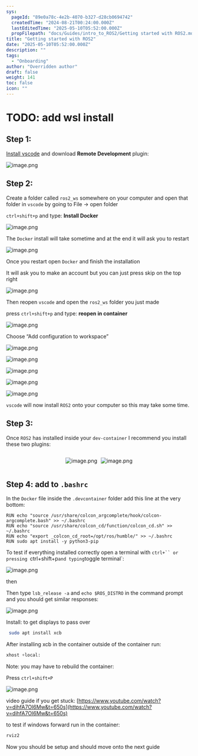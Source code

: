 ```yaml
---
sys:
  pageId: "89e0a78c-4e2b-4070-b327-d28cb0694742"
  createdTime: "2024-08-21T00:24:00.000Z"
  lastEditedTime: "2025-05-10T05:52:00.000Z"
  propFilepath: "docs/Guides/intro_to_ROS2/Getting started with ROS2.md"
title: "Getting started with ROS2"
date: "2025-05-10T05:52:00.000Z"
description: ""
tags:
  - "Onboarding"
author: "Overridden author"
draft: false
weight: 141
toc: false
icon: ""
---
```


# TODO: add wsl install

## Step 1:

[Install vscode](https://code.visualstudio.com/download) and download **Remote Development** plugin:

![image.png](https://prod-files-secure.s3.us-west-2.amazonaws.com/d518164a-d88e-44d1-a4ee-3adb3bd8bce0/efb52993-1881-4a40-b95e-6f020334f022/image.png?X-Amz-Algorithm=AWS4-HMAC-SHA256&X-Amz-Content-Sha256=UNSIGNED-PAYLOAD&X-Amz-Credential=ASIAZI2LB4666XNQLTSC%2F20250623%2Fus-west-2%2Fs3%2Faws4_request&X-Amz-Date=20250623T140947Z&X-Amz-Expires=3600&X-Amz-Security-Token=IQoJb3JpZ2luX2VjEBwaCXVzLXdlc3QtMiJIMEYCIQDGn7L75RVz6Z9PabUK%2FrlB4APQFYfM9Q0tT8r711CPqgIhALc9IdWXRPbp5in7lrMZuX0jGvK5PFpSNvo9w91%2BpFl8Kv8DCBQQABoMNjM3NDIzMTgzODA1Igygq%2BfqipA6BNRhtLUq3AO0EwuL3nRgnk69qvHwGtPjZarseU5Xpe5zm6AC4wPgzrIG8qrArn%2B7OEoOlOBqhMdg%2BUU5ragpgNU83Icai5o5HZxJSXSdTH8%2BugZ0iAa2C7getwcrovjdXYRI%2F0b1ob7PebrUf4e2X6%2FJagkLLEfOrTa9YwrM3YqKP3nMkqgpE5FhdBNa6BQvUm2UBlow9r4RcMOHIuhQ8mMTuc6vcmI0m%2BWtEN0eUALHrdolvahS2XdsLrFUTsLg5hfppfCxfw2Xtrv1PmZgBEskLzh8qVN%2BU6oYP0bWoJqIcYZECv7rCvN1j%2BTlqAkfyLd7WP45p%2FIOxtucAbYzGadWbjz2pBHv1mcm6F149qglu0itq4Px98cxdodhRfzKqsttkzIEiQm3J%2BxsDgU%2Fa6gPsYU6NtdFtOcn6OT%2FIusMbbpxHHbsd2qfnUGEx3XDQzD0ca1AfasuKi%2FPYTsYEXyULYjZUkFeEbT0V7PHV1eOgLmt3l4YHFQaFJh8c%2BdduGUzkM7c04bLNHthwXM2wHyUPEQ0Q%2BWLR%2BSNsvE5RXTa3shjtEgQ2Ka4uOTWnK0q%2FOGYomIjXwbqL6n8hy2N0mf4RG9d%2FEpShBffv66xSir13h2pbOO2muC5N4m8jYS%2F7A9MMTCf8%2BTCBjqkATcK4T07%2FwgXeJCZUfJRbtry9U61gyLGGn%2FflCU8i%2BrZyrEGpgsw05jPySmU74dUGQkJN9CH2NCaMCL%2BvSGU%2BM0nhRuc3g69tFnh072%2BJKnagsy8xFRNvntlM7OKFx87ssISsacpgVw4hRvYfaSBZCYMZyJQd4Z3goxfcSF9WcvCk1lP%2B1RhNpimEHm6kj%2BnRiJ3fpZakFOJui3ys4CtgZNeKK05&X-Amz-Signature=841d44dfd64528804d3fbefdda0364617e7d5dd6dda666d2b03b3a45e7c730d0&X-Amz-SignedHeaders=host&x-amz-checksum-mode=ENABLED&x-id=GetObject)

## Step 2:

Create a folder called `ros2_ws` somewhere on your computer and open that folder in `vscode` by going to File → open folder 

`ctrl+shift+p` and type: **Install Docker**

![image.png](https://prod-files-secure.s3.us-west-2.amazonaws.com/d518164a-d88e-44d1-a4ee-3adb3bd8bce0/2269dc0e-1cd5-47ff-bceb-c04ad9b2eab0/image.png?X-Amz-Algorithm=AWS4-HMAC-SHA256&X-Amz-Content-Sha256=UNSIGNED-PAYLOAD&X-Amz-Credential=ASIAZI2LB4666XNQLTSC%2F20250623%2Fus-west-2%2Fs3%2Faws4_request&X-Amz-Date=20250623T140947Z&X-Amz-Expires=3600&X-Amz-Security-Token=IQoJb3JpZ2luX2VjEBwaCXVzLXdlc3QtMiJIMEYCIQDGn7L75RVz6Z9PabUK%2FrlB4APQFYfM9Q0tT8r711CPqgIhALc9IdWXRPbp5in7lrMZuX0jGvK5PFpSNvo9w91%2BpFl8Kv8DCBQQABoMNjM3NDIzMTgzODA1Igygq%2BfqipA6BNRhtLUq3AO0EwuL3nRgnk69qvHwGtPjZarseU5Xpe5zm6AC4wPgzrIG8qrArn%2B7OEoOlOBqhMdg%2BUU5ragpgNU83Icai5o5HZxJSXSdTH8%2BugZ0iAa2C7getwcrovjdXYRI%2F0b1ob7PebrUf4e2X6%2FJagkLLEfOrTa9YwrM3YqKP3nMkqgpE5FhdBNa6BQvUm2UBlow9r4RcMOHIuhQ8mMTuc6vcmI0m%2BWtEN0eUALHrdolvahS2XdsLrFUTsLg5hfppfCxfw2Xtrv1PmZgBEskLzh8qVN%2BU6oYP0bWoJqIcYZECv7rCvN1j%2BTlqAkfyLd7WP45p%2FIOxtucAbYzGadWbjz2pBHv1mcm6F149qglu0itq4Px98cxdodhRfzKqsttkzIEiQm3J%2BxsDgU%2Fa6gPsYU6NtdFtOcn6OT%2FIusMbbpxHHbsd2qfnUGEx3XDQzD0ca1AfasuKi%2FPYTsYEXyULYjZUkFeEbT0V7PHV1eOgLmt3l4YHFQaFJh8c%2BdduGUzkM7c04bLNHthwXM2wHyUPEQ0Q%2BWLR%2BSNsvE5RXTa3shjtEgQ2Ka4uOTWnK0q%2FOGYomIjXwbqL6n8hy2N0mf4RG9d%2FEpShBffv66xSir13h2pbOO2muC5N4m8jYS%2F7A9MMTCf8%2BTCBjqkATcK4T07%2FwgXeJCZUfJRbtry9U61gyLGGn%2FflCU8i%2BrZyrEGpgsw05jPySmU74dUGQkJN9CH2NCaMCL%2BvSGU%2BM0nhRuc3g69tFnh072%2BJKnagsy8xFRNvntlM7OKFx87ssISsacpgVw4hRvYfaSBZCYMZyJQd4Z3goxfcSF9WcvCk1lP%2B1RhNpimEHm6kj%2BnRiJ3fpZakFOJui3ys4CtgZNeKK05&X-Amz-Signature=a79e9eccfeda45cc6ac982736d40f6eca69c2b75fb549f3d78476a8b082dd7a1&X-Amz-SignedHeaders=host&x-amz-checksum-mode=ENABLED&x-id=GetObject)

The `Docker` install will take sometime and at the end it will ask you to restart

![image.png](https://prod-files-secure.s3.us-west-2.amazonaws.com/d518164a-d88e-44d1-a4ee-3adb3bd8bce0/ed233f78-be33-4b1f-b89c-9c346c0e961e/image.png?X-Amz-Algorithm=AWS4-HMAC-SHA256&X-Amz-Content-Sha256=UNSIGNED-PAYLOAD&X-Amz-Credential=ASIAZI2LB4666XNQLTSC%2F20250623%2Fus-west-2%2Fs3%2Faws4_request&X-Amz-Date=20250623T140947Z&X-Amz-Expires=3600&X-Amz-Security-Token=IQoJb3JpZ2luX2VjEBwaCXVzLXdlc3QtMiJIMEYCIQDGn7L75RVz6Z9PabUK%2FrlB4APQFYfM9Q0tT8r711CPqgIhALc9IdWXRPbp5in7lrMZuX0jGvK5PFpSNvo9w91%2BpFl8Kv8DCBQQABoMNjM3NDIzMTgzODA1Igygq%2BfqipA6BNRhtLUq3AO0EwuL3nRgnk69qvHwGtPjZarseU5Xpe5zm6AC4wPgzrIG8qrArn%2B7OEoOlOBqhMdg%2BUU5ragpgNU83Icai5o5HZxJSXSdTH8%2BugZ0iAa2C7getwcrovjdXYRI%2F0b1ob7PebrUf4e2X6%2FJagkLLEfOrTa9YwrM3YqKP3nMkqgpE5FhdBNa6BQvUm2UBlow9r4RcMOHIuhQ8mMTuc6vcmI0m%2BWtEN0eUALHrdolvahS2XdsLrFUTsLg5hfppfCxfw2Xtrv1PmZgBEskLzh8qVN%2BU6oYP0bWoJqIcYZECv7rCvN1j%2BTlqAkfyLd7WP45p%2FIOxtucAbYzGadWbjz2pBHv1mcm6F149qglu0itq4Px98cxdodhRfzKqsttkzIEiQm3J%2BxsDgU%2Fa6gPsYU6NtdFtOcn6OT%2FIusMbbpxHHbsd2qfnUGEx3XDQzD0ca1AfasuKi%2FPYTsYEXyULYjZUkFeEbT0V7PHV1eOgLmt3l4YHFQaFJh8c%2BdduGUzkM7c04bLNHthwXM2wHyUPEQ0Q%2BWLR%2BSNsvE5RXTa3shjtEgQ2Ka4uOTWnK0q%2FOGYomIjXwbqL6n8hy2N0mf4RG9d%2FEpShBffv66xSir13h2pbOO2muC5N4m8jYS%2F7A9MMTCf8%2BTCBjqkATcK4T07%2FwgXeJCZUfJRbtry9U61gyLGGn%2FflCU8i%2BrZyrEGpgsw05jPySmU74dUGQkJN9CH2NCaMCL%2BvSGU%2BM0nhRuc3g69tFnh072%2BJKnagsy8xFRNvntlM7OKFx87ssISsacpgVw4hRvYfaSBZCYMZyJQd4Z3goxfcSF9WcvCk1lP%2B1RhNpimEHm6kj%2BnRiJ3fpZakFOJui3ys4CtgZNeKK05&X-Amz-Signature=ae71e38278758f8a63fe84d2f185256e0ab07b70f44466b12a4c7aba11f2fbc5&X-Amz-SignedHeaders=host&x-amz-checksum-mode=ENABLED&x-id=GetObject)

Once you restart open `Docker` and finish the installation

It will ask you to make an account but you can just press skip on the top right

![image.png](https://prod-files-secure.s3.us-west-2.amazonaws.com/d518164a-d88e-44d1-a4ee-3adb3bd8bce0/21010ad9-1659-4fd9-9f59-9932a09b2a3d/image.png?X-Amz-Algorithm=AWS4-HMAC-SHA256&X-Amz-Content-Sha256=UNSIGNED-PAYLOAD&X-Amz-Credential=ASIAZI2LB4666XNQLTSC%2F20250623%2Fus-west-2%2Fs3%2Faws4_request&X-Amz-Date=20250623T140947Z&X-Amz-Expires=3600&X-Amz-Security-Token=IQoJb3JpZ2luX2VjEBwaCXVzLXdlc3QtMiJIMEYCIQDGn7L75RVz6Z9PabUK%2FrlB4APQFYfM9Q0tT8r711CPqgIhALc9IdWXRPbp5in7lrMZuX0jGvK5PFpSNvo9w91%2BpFl8Kv8DCBQQABoMNjM3NDIzMTgzODA1Igygq%2BfqipA6BNRhtLUq3AO0EwuL3nRgnk69qvHwGtPjZarseU5Xpe5zm6AC4wPgzrIG8qrArn%2B7OEoOlOBqhMdg%2BUU5ragpgNU83Icai5o5HZxJSXSdTH8%2BugZ0iAa2C7getwcrovjdXYRI%2F0b1ob7PebrUf4e2X6%2FJagkLLEfOrTa9YwrM3YqKP3nMkqgpE5FhdBNa6BQvUm2UBlow9r4RcMOHIuhQ8mMTuc6vcmI0m%2BWtEN0eUALHrdolvahS2XdsLrFUTsLg5hfppfCxfw2Xtrv1PmZgBEskLzh8qVN%2BU6oYP0bWoJqIcYZECv7rCvN1j%2BTlqAkfyLd7WP45p%2FIOxtucAbYzGadWbjz2pBHv1mcm6F149qglu0itq4Px98cxdodhRfzKqsttkzIEiQm3J%2BxsDgU%2Fa6gPsYU6NtdFtOcn6OT%2FIusMbbpxHHbsd2qfnUGEx3XDQzD0ca1AfasuKi%2FPYTsYEXyULYjZUkFeEbT0V7PHV1eOgLmt3l4YHFQaFJh8c%2BdduGUzkM7c04bLNHthwXM2wHyUPEQ0Q%2BWLR%2BSNsvE5RXTa3shjtEgQ2Ka4uOTWnK0q%2FOGYomIjXwbqL6n8hy2N0mf4RG9d%2FEpShBffv66xSir13h2pbOO2muC5N4m8jYS%2F7A9MMTCf8%2BTCBjqkATcK4T07%2FwgXeJCZUfJRbtry9U61gyLGGn%2FflCU8i%2BrZyrEGpgsw05jPySmU74dUGQkJN9CH2NCaMCL%2BvSGU%2BM0nhRuc3g69tFnh072%2BJKnagsy8xFRNvntlM7OKFx87ssISsacpgVw4hRvYfaSBZCYMZyJQd4Z3goxfcSF9WcvCk1lP%2B1RhNpimEHm6kj%2BnRiJ3fpZakFOJui3ys4CtgZNeKK05&X-Amz-Signature=717142a7586b544258b9b9a01c6b39e16760a82a2a2d32bb546716cd5c85fbcb&X-Amz-SignedHeaders=host&x-amz-checksum-mode=ENABLED&x-id=GetObject)

Then reopen `vscode` and open the `ros2_ws` folder you just made

press `ctrl+shift+p` and type: **reopen in container**

![image.png](https://prod-files-secure.s3.us-west-2.amazonaws.com/d518164a-d88e-44d1-a4ee-3adb3bd8bce0/4e93b8c2-41ad-488c-8095-c74205196118/image.png?X-Amz-Algorithm=AWS4-HMAC-SHA256&X-Amz-Content-Sha256=UNSIGNED-PAYLOAD&X-Amz-Credential=ASIAZI2LB4666XNQLTSC%2F20250623%2Fus-west-2%2Fs3%2Faws4_request&X-Amz-Date=20250623T140947Z&X-Amz-Expires=3600&X-Amz-Security-Token=IQoJb3JpZ2luX2VjEBwaCXVzLXdlc3QtMiJIMEYCIQDGn7L75RVz6Z9PabUK%2FrlB4APQFYfM9Q0tT8r711CPqgIhALc9IdWXRPbp5in7lrMZuX0jGvK5PFpSNvo9w91%2BpFl8Kv8DCBQQABoMNjM3NDIzMTgzODA1Igygq%2BfqipA6BNRhtLUq3AO0EwuL3nRgnk69qvHwGtPjZarseU5Xpe5zm6AC4wPgzrIG8qrArn%2B7OEoOlOBqhMdg%2BUU5ragpgNU83Icai5o5HZxJSXSdTH8%2BugZ0iAa2C7getwcrovjdXYRI%2F0b1ob7PebrUf4e2X6%2FJagkLLEfOrTa9YwrM3YqKP3nMkqgpE5FhdBNa6BQvUm2UBlow9r4RcMOHIuhQ8mMTuc6vcmI0m%2BWtEN0eUALHrdolvahS2XdsLrFUTsLg5hfppfCxfw2Xtrv1PmZgBEskLzh8qVN%2BU6oYP0bWoJqIcYZECv7rCvN1j%2BTlqAkfyLd7WP45p%2FIOxtucAbYzGadWbjz2pBHv1mcm6F149qglu0itq4Px98cxdodhRfzKqsttkzIEiQm3J%2BxsDgU%2Fa6gPsYU6NtdFtOcn6OT%2FIusMbbpxHHbsd2qfnUGEx3XDQzD0ca1AfasuKi%2FPYTsYEXyULYjZUkFeEbT0V7PHV1eOgLmt3l4YHFQaFJh8c%2BdduGUzkM7c04bLNHthwXM2wHyUPEQ0Q%2BWLR%2BSNsvE5RXTa3shjtEgQ2Ka4uOTWnK0q%2FOGYomIjXwbqL6n8hy2N0mf4RG9d%2FEpShBffv66xSir13h2pbOO2muC5N4m8jYS%2F7A9MMTCf8%2BTCBjqkATcK4T07%2FwgXeJCZUfJRbtry9U61gyLGGn%2FflCU8i%2BrZyrEGpgsw05jPySmU74dUGQkJN9CH2NCaMCL%2BvSGU%2BM0nhRuc3g69tFnh072%2BJKnagsy8xFRNvntlM7OKFx87ssISsacpgVw4hRvYfaSBZCYMZyJQd4Z3goxfcSF9WcvCk1lP%2B1RhNpimEHm6kj%2BnRiJ3fpZakFOJui3ys4CtgZNeKK05&X-Amz-Signature=3d9fefd56939fc8726bb47956d3e87a5823a59f06e62d1cb9445fc2f6f6a3a04&X-Amz-SignedHeaders=host&x-amz-checksum-mode=ENABLED&x-id=GetObject)

Choose “Add configuration to workspace”

![image.png](https://prod-files-secure.s3.us-west-2.amazonaws.com/d518164a-d88e-44d1-a4ee-3adb3bd8bce0/9560b282-5060-4989-ba37-97e7b2c22476/image.png?X-Amz-Algorithm=AWS4-HMAC-SHA256&X-Amz-Content-Sha256=UNSIGNED-PAYLOAD&X-Amz-Credential=ASIAZI2LB4666XNQLTSC%2F20250623%2Fus-west-2%2Fs3%2Faws4_request&X-Amz-Date=20250623T140947Z&X-Amz-Expires=3600&X-Amz-Security-Token=IQoJb3JpZ2luX2VjEBwaCXVzLXdlc3QtMiJIMEYCIQDGn7L75RVz6Z9PabUK%2FrlB4APQFYfM9Q0tT8r711CPqgIhALc9IdWXRPbp5in7lrMZuX0jGvK5PFpSNvo9w91%2BpFl8Kv8DCBQQABoMNjM3NDIzMTgzODA1Igygq%2BfqipA6BNRhtLUq3AO0EwuL3nRgnk69qvHwGtPjZarseU5Xpe5zm6AC4wPgzrIG8qrArn%2B7OEoOlOBqhMdg%2BUU5ragpgNU83Icai5o5HZxJSXSdTH8%2BugZ0iAa2C7getwcrovjdXYRI%2F0b1ob7PebrUf4e2X6%2FJagkLLEfOrTa9YwrM3YqKP3nMkqgpE5FhdBNa6BQvUm2UBlow9r4RcMOHIuhQ8mMTuc6vcmI0m%2BWtEN0eUALHrdolvahS2XdsLrFUTsLg5hfppfCxfw2Xtrv1PmZgBEskLzh8qVN%2BU6oYP0bWoJqIcYZECv7rCvN1j%2BTlqAkfyLd7WP45p%2FIOxtucAbYzGadWbjz2pBHv1mcm6F149qglu0itq4Px98cxdodhRfzKqsttkzIEiQm3J%2BxsDgU%2Fa6gPsYU6NtdFtOcn6OT%2FIusMbbpxHHbsd2qfnUGEx3XDQzD0ca1AfasuKi%2FPYTsYEXyULYjZUkFeEbT0V7PHV1eOgLmt3l4YHFQaFJh8c%2BdduGUzkM7c04bLNHthwXM2wHyUPEQ0Q%2BWLR%2BSNsvE5RXTa3shjtEgQ2Ka4uOTWnK0q%2FOGYomIjXwbqL6n8hy2N0mf4RG9d%2FEpShBffv66xSir13h2pbOO2muC5N4m8jYS%2F7A9MMTCf8%2BTCBjqkATcK4T07%2FwgXeJCZUfJRbtry9U61gyLGGn%2FflCU8i%2BrZyrEGpgsw05jPySmU74dUGQkJN9CH2NCaMCL%2BvSGU%2BM0nhRuc3g69tFnh072%2BJKnagsy8xFRNvntlM7OKFx87ssISsacpgVw4hRvYfaSBZCYMZyJQd4Z3goxfcSF9WcvCk1lP%2B1RhNpimEHm6kj%2BnRiJ3fpZakFOJui3ys4CtgZNeKK05&X-Amz-Signature=752bf4873c7fb588c304718698b3678f1ac32e12d3fcd7d69f556ce273263cd1&X-Amz-SignedHeaders=host&x-amz-checksum-mode=ENABLED&x-id=GetObject)

![image.png](https://prod-files-secure.s3.us-west-2.amazonaws.com/d518164a-d88e-44d1-a4ee-3adb3bd8bce0/2ee63f81-886b-48e8-a553-dc6e5eac99e4/image.png?X-Amz-Algorithm=AWS4-HMAC-SHA256&X-Amz-Content-Sha256=UNSIGNED-PAYLOAD&X-Amz-Credential=ASIAZI2LB4666XNQLTSC%2F20250623%2Fus-west-2%2Fs3%2Faws4_request&X-Amz-Date=20250623T140947Z&X-Amz-Expires=3600&X-Amz-Security-Token=IQoJb3JpZ2luX2VjEBwaCXVzLXdlc3QtMiJIMEYCIQDGn7L75RVz6Z9PabUK%2FrlB4APQFYfM9Q0tT8r711CPqgIhALc9IdWXRPbp5in7lrMZuX0jGvK5PFpSNvo9w91%2BpFl8Kv8DCBQQABoMNjM3NDIzMTgzODA1Igygq%2BfqipA6BNRhtLUq3AO0EwuL3nRgnk69qvHwGtPjZarseU5Xpe5zm6AC4wPgzrIG8qrArn%2B7OEoOlOBqhMdg%2BUU5ragpgNU83Icai5o5HZxJSXSdTH8%2BugZ0iAa2C7getwcrovjdXYRI%2F0b1ob7PebrUf4e2X6%2FJagkLLEfOrTa9YwrM3YqKP3nMkqgpE5FhdBNa6BQvUm2UBlow9r4RcMOHIuhQ8mMTuc6vcmI0m%2BWtEN0eUALHrdolvahS2XdsLrFUTsLg5hfppfCxfw2Xtrv1PmZgBEskLzh8qVN%2BU6oYP0bWoJqIcYZECv7rCvN1j%2BTlqAkfyLd7WP45p%2FIOxtucAbYzGadWbjz2pBHv1mcm6F149qglu0itq4Px98cxdodhRfzKqsttkzIEiQm3J%2BxsDgU%2Fa6gPsYU6NtdFtOcn6OT%2FIusMbbpxHHbsd2qfnUGEx3XDQzD0ca1AfasuKi%2FPYTsYEXyULYjZUkFeEbT0V7PHV1eOgLmt3l4YHFQaFJh8c%2BdduGUzkM7c04bLNHthwXM2wHyUPEQ0Q%2BWLR%2BSNsvE5RXTa3shjtEgQ2Ka4uOTWnK0q%2FOGYomIjXwbqL6n8hy2N0mf4RG9d%2FEpShBffv66xSir13h2pbOO2muC5N4m8jYS%2F7A9MMTCf8%2BTCBjqkATcK4T07%2FwgXeJCZUfJRbtry9U61gyLGGn%2FflCU8i%2BrZyrEGpgsw05jPySmU74dUGQkJN9CH2NCaMCL%2BvSGU%2BM0nhRuc3g69tFnh072%2BJKnagsy8xFRNvntlM7OKFx87ssISsacpgVw4hRvYfaSBZCYMZyJQd4Z3goxfcSF9WcvCk1lP%2B1RhNpimEHm6kj%2BnRiJ3fpZakFOJui3ys4CtgZNeKK05&X-Amz-Signature=ea49bddb9f50a611d98c1ea26565d51b6a6b957e39ac1c298396a59b5a3dc969&X-Amz-SignedHeaders=host&x-amz-checksum-mode=ENABLED&x-id=GetObject)

![image.png](https://prod-files-secure.s3.us-west-2.amazonaws.com/d518164a-d88e-44d1-a4ee-3adb3bd8bce0/ae1580b2-b048-407e-aed9-b584224a7a04/image.png?X-Amz-Algorithm=AWS4-HMAC-SHA256&X-Amz-Content-Sha256=UNSIGNED-PAYLOAD&X-Amz-Credential=ASIAZI2LB4666XNQLTSC%2F20250623%2Fus-west-2%2Fs3%2Faws4_request&X-Amz-Date=20250623T140947Z&X-Amz-Expires=3600&X-Amz-Security-Token=IQoJb3JpZ2luX2VjEBwaCXVzLXdlc3QtMiJIMEYCIQDGn7L75RVz6Z9PabUK%2FrlB4APQFYfM9Q0tT8r711CPqgIhALc9IdWXRPbp5in7lrMZuX0jGvK5PFpSNvo9w91%2BpFl8Kv8DCBQQABoMNjM3NDIzMTgzODA1Igygq%2BfqipA6BNRhtLUq3AO0EwuL3nRgnk69qvHwGtPjZarseU5Xpe5zm6AC4wPgzrIG8qrArn%2B7OEoOlOBqhMdg%2BUU5ragpgNU83Icai5o5HZxJSXSdTH8%2BugZ0iAa2C7getwcrovjdXYRI%2F0b1ob7PebrUf4e2X6%2FJagkLLEfOrTa9YwrM3YqKP3nMkqgpE5FhdBNa6BQvUm2UBlow9r4RcMOHIuhQ8mMTuc6vcmI0m%2BWtEN0eUALHrdolvahS2XdsLrFUTsLg5hfppfCxfw2Xtrv1PmZgBEskLzh8qVN%2BU6oYP0bWoJqIcYZECv7rCvN1j%2BTlqAkfyLd7WP45p%2FIOxtucAbYzGadWbjz2pBHv1mcm6F149qglu0itq4Px98cxdodhRfzKqsttkzIEiQm3J%2BxsDgU%2Fa6gPsYU6NtdFtOcn6OT%2FIusMbbpxHHbsd2qfnUGEx3XDQzD0ca1AfasuKi%2FPYTsYEXyULYjZUkFeEbT0V7PHV1eOgLmt3l4YHFQaFJh8c%2BdduGUzkM7c04bLNHthwXM2wHyUPEQ0Q%2BWLR%2BSNsvE5RXTa3shjtEgQ2Ka4uOTWnK0q%2FOGYomIjXwbqL6n8hy2N0mf4RG9d%2FEpShBffv66xSir13h2pbOO2muC5N4m8jYS%2F7A9MMTCf8%2BTCBjqkATcK4T07%2FwgXeJCZUfJRbtry9U61gyLGGn%2FflCU8i%2BrZyrEGpgsw05jPySmU74dUGQkJN9CH2NCaMCL%2BvSGU%2BM0nhRuc3g69tFnh072%2BJKnagsy8xFRNvntlM7OKFx87ssISsacpgVw4hRvYfaSBZCYMZyJQd4Z3goxfcSF9WcvCk1lP%2B1RhNpimEHm6kj%2BnRiJ3fpZakFOJui3ys4CtgZNeKK05&X-Amz-Signature=242542c59f6eb45258533a279b2a760afe9421d46a34a7ab264ba0c5bafb8aca&X-Amz-SignedHeaders=host&x-amz-checksum-mode=ENABLED&x-id=GetObject)

![image.png](https://prod-files-secure.s3.us-west-2.amazonaws.com/d518164a-d88e-44d1-a4ee-3adb3bd8bce0/53255b28-f75e-430f-b9e3-c0ac8577e42b/image.png?X-Amz-Algorithm=AWS4-HMAC-SHA256&X-Amz-Content-Sha256=UNSIGNED-PAYLOAD&X-Amz-Credential=ASIAZI2LB4666XNQLTSC%2F20250623%2Fus-west-2%2Fs3%2Faws4_request&X-Amz-Date=20250623T140947Z&X-Amz-Expires=3600&X-Amz-Security-Token=IQoJb3JpZ2luX2VjEBwaCXVzLXdlc3QtMiJIMEYCIQDGn7L75RVz6Z9PabUK%2FrlB4APQFYfM9Q0tT8r711CPqgIhALc9IdWXRPbp5in7lrMZuX0jGvK5PFpSNvo9w91%2BpFl8Kv8DCBQQABoMNjM3NDIzMTgzODA1Igygq%2BfqipA6BNRhtLUq3AO0EwuL3nRgnk69qvHwGtPjZarseU5Xpe5zm6AC4wPgzrIG8qrArn%2B7OEoOlOBqhMdg%2BUU5ragpgNU83Icai5o5HZxJSXSdTH8%2BugZ0iAa2C7getwcrovjdXYRI%2F0b1ob7PebrUf4e2X6%2FJagkLLEfOrTa9YwrM3YqKP3nMkqgpE5FhdBNa6BQvUm2UBlow9r4RcMOHIuhQ8mMTuc6vcmI0m%2BWtEN0eUALHrdolvahS2XdsLrFUTsLg5hfppfCxfw2Xtrv1PmZgBEskLzh8qVN%2BU6oYP0bWoJqIcYZECv7rCvN1j%2BTlqAkfyLd7WP45p%2FIOxtucAbYzGadWbjz2pBHv1mcm6F149qglu0itq4Px98cxdodhRfzKqsttkzIEiQm3J%2BxsDgU%2Fa6gPsYU6NtdFtOcn6OT%2FIusMbbpxHHbsd2qfnUGEx3XDQzD0ca1AfasuKi%2FPYTsYEXyULYjZUkFeEbT0V7PHV1eOgLmt3l4YHFQaFJh8c%2BdduGUzkM7c04bLNHthwXM2wHyUPEQ0Q%2BWLR%2BSNsvE5RXTa3shjtEgQ2Ka4uOTWnK0q%2FOGYomIjXwbqL6n8hy2N0mf4RG9d%2FEpShBffv66xSir13h2pbOO2muC5N4m8jYS%2F7A9MMTCf8%2BTCBjqkATcK4T07%2FwgXeJCZUfJRbtry9U61gyLGGn%2FflCU8i%2BrZyrEGpgsw05jPySmU74dUGQkJN9CH2NCaMCL%2BvSGU%2BM0nhRuc3g69tFnh072%2BJKnagsy8xFRNvntlM7OKFx87ssISsacpgVw4hRvYfaSBZCYMZyJQd4Z3goxfcSF9WcvCk1lP%2B1RhNpimEHm6kj%2BnRiJ3fpZakFOJui3ys4CtgZNeKK05&X-Amz-Signature=a609b5f8c1f8e1542dabbd04fc79f8673c1f69170c8069e7adcc3ecf101c6e68&X-Amz-SignedHeaders=host&x-amz-checksum-mode=ENABLED&x-id=GetObject)

![image.png](https://prod-files-secure.s3.us-west-2.amazonaws.com/d518164a-d88e-44d1-a4ee-3adb3bd8bce0/7c562767-5af9-4ffb-97d1-327bcdf4ee00/image.png?X-Amz-Algorithm=AWS4-HMAC-SHA256&X-Amz-Content-Sha256=UNSIGNED-PAYLOAD&X-Amz-Credential=ASIAZI2LB4666XNQLTSC%2F20250623%2Fus-west-2%2Fs3%2Faws4_request&X-Amz-Date=20250623T140947Z&X-Amz-Expires=3600&X-Amz-Security-Token=IQoJb3JpZ2luX2VjEBwaCXVzLXdlc3QtMiJIMEYCIQDGn7L75RVz6Z9PabUK%2FrlB4APQFYfM9Q0tT8r711CPqgIhALc9IdWXRPbp5in7lrMZuX0jGvK5PFpSNvo9w91%2BpFl8Kv8DCBQQABoMNjM3NDIzMTgzODA1Igygq%2BfqipA6BNRhtLUq3AO0EwuL3nRgnk69qvHwGtPjZarseU5Xpe5zm6AC4wPgzrIG8qrArn%2B7OEoOlOBqhMdg%2BUU5ragpgNU83Icai5o5HZxJSXSdTH8%2BugZ0iAa2C7getwcrovjdXYRI%2F0b1ob7PebrUf4e2X6%2FJagkLLEfOrTa9YwrM3YqKP3nMkqgpE5FhdBNa6BQvUm2UBlow9r4RcMOHIuhQ8mMTuc6vcmI0m%2BWtEN0eUALHrdolvahS2XdsLrFUTsLg5hfppfCxfw2Xtrv1PmZgBEskLzh8qVN%2BU6oYP0bWoJqIcYZECv7rCvN1j%2BTlqAkfyLd7WP45p%2FIOxtucAbYzGadWbjz2pBHv1mcm6F149qglu0itq4Px98cxdodhRfzKqsttkzIEiQm3J%2BxsDgU%2Fa6gPsYU6NtdFtOcn6OT%2FIusMbbpxHHbsd2qfnUGEx3XDQzD0ca1AfasuKi%2FPYTsYEXyULYjZUkFeEbT0V7PHV1eOgLmt3l4YHFQaFJh8c%2BdduGUzkM7c04bLNHthwXM2wHyUPEQ0Q%2BWLR%2BSNsvE5RXTa3shjtEgQ2Ka4uOTWnK0q%2FOGYomIjXwbqL6n8hy2N0mf4RG9d%2FEpShBffv66xSir13h2pbOO2muC5N4m8jYS%2F7A9MMTCf8%2BTCBjqkATcK4T07%2FwgXeJCZUfJRbtry9U61gyLGGn%2FflCU8i%2BrZyrEGpgsw05jPySmU74dUGQkJN9CH2NCaMCL%2BvSGU%2BM0nhRuc3g69tFnh072%2BJKnagsy8xFRNvntlM7OKFx87ssISsacpgVw4hRvYfaSBZCYMZyJQd4Z3goxfcSF9WcvCk1lP%2B1RhNpimEHm6kj%2BnRiJ3fpZakFOJui3ys4CtgZNeKK05&X-Amz-Signature=0987c86c3c57f6e80d19caca5eca206a9a8d4757fb9e8b45fb3ef4ee00585725&X-Amz-SignedHeaders=host&x-amz-checksum-mode=ENABLED&x-id=GetObject)

`vscode` will now install `ROS2` onto your computer so this may take some time.

## Step 3:

Once `ROS2` has installed inside your `dev-container` I recommend you install these two plugins:

<div style="display: flex;flex-direction: row; column-gap:10px; max-width: 630px;justify-content: center;">
<div>

![image.png](https://prod-files-secure.s3.us-west-2.amazonaws.com/d518164a-d88e-44d1-a4ee-3adb3bd8bce0/3fc3d550-5a54-4ba1-ba6b-faa01cdb7369/image.png?X-Amz-Algorithm=AWS4-HMAC-SHA256&X-Amz-Content-Sha256=UNSIGNED-PAYLOAD&X-Amz-Credential=ASIAZI2LB466R75G75VY%2F20250623%2Fus-west-2%2Fs3%2Faws4_request&X-Amz-Date=20250623T140949Z&X-Amz-Expires=3600&X-Amz-Security-Token=IQoJb3JpZ2luX2VjEBwaCXVzLXdlc3QtMiJGMEQCIGyLvEeQImmjVsPn3aopLSj27G0RM0wyTFfxX5cpGQgBAiBxsrQ72EUbrqsk7%2Bg%2BhP9kWjaqGwwMMmkXf%2BeB9PLV3yr%2FAwgVEAAaDDYzNzQyMzE4MzgwNSIM17Ssm0zempLuvvKNKtwDUeY5Dk9kmSjTdQroz4rkZ%2Fa%2BMhabW86vZ1qXHWHwyf5dIdD17p9hxNMNKGqkZ2AOx5CtxrDP17LWk8KBn4TakrtJI1%2FUqDijvx2YP6qM15sfDtOR7e%2Fg%2FVvvxBx%2FUJQvtwFo%2FRBFpbWODsUP9E0klp5XwLeFSD8EAhQPOoNpK8fArwTi9HqAqiTOIEtzRfYy%2BJyx%2FU6GUAoc%2BiWkKLa47jKvIGmy3lTLdWNBOu%2BoS8pUqnSfERVr6PPvIZoyvOCphEvSs8bTaFPT4jmOdLQv6UxhyRPU0A49cYQJ4zgmBlGxolZsqnRHSVAmtfot5T2D4UFPaE9%2Fa4SzoB3JLP151bhSjQygV8KkYogpzcsSiqvqr2hY3uc0szxi0nnBuFnLSNXBdVchjhEkKA3PqGnOnByzeR%2FviTro7uVJwV3i%2FbnzVgzDnYi2Aa1Wxv9LjeJZJ6T9YdbNgv6Svv%2FdHupHgDe0VOWdn4vAj1tq9ra42TvL5ZsiLy7Dbsm9hU2a%2F51pmf7R2ubrxBgQftvJXzRNuE3%2FTXOtUCwiLQ8AU%2BN%2F79ll%2BuG5ivZnMSDxcWYooAc%2F%2BP95QcPFJeQwmJMK92K04okh%2B3VfOzAP363SoaWD%2BLzmyhIMIEpol%2BZWFbMw0fTkwgY6pgFgSy7ZIAjOcRdMI23YU8lvCJI7dBYVr84TYM2CWEZ017D6wFc7s28MFDwt%2B9aJTMbWFghFiCHhHG6GCYf8Y7bmwZeBmP%2BOZxoPYbO01AEQu44mZyqJc9FtTcjmImJvqV4EIs5yT5Fga%2FEiAxnZb012kkzlvfTyyJzx0R8KsOr%2B3%2BKbder%2FY%2FmxieFmXL26j5Q8IMBAuy6D1tj53g4V7yKWM933bVUk&X-Amz-Signature=32f1d9b91375483851c3857f3a8731dedbe3ce7d1880bc471e02a4644e650f02&X-Amz-SignedHeaders=host&x-amz-checksum-mode=ENABLED&x-id=GetObject)

</div>
<div>

![image.png](https://prod-files-secure.s3.us-west-2.amazonaws.com/d518164a-d88e-44d1-a4ee-3adb3bd8bce0/d994cc66-13c2-4093-a5a3-f84cf4601a82/image.png?X-Amz-Algorithm=AWS4-HMAC-SHA256&X-Amz-Content-Sha256=UNSIGNED-PAYLOAD&X-Amz-Credential=ASIAZI2LB4664VHOLQ3K%2F20250623%2Fus-west-2%2Fs3%2Faws4_request&X-Amz-Date=20250623T140949Z&X-Amz-Expires=3600&X-Amz-Security-Token=IQoJb3JpZ2luX2VjEBwaCXVzLXdlc3QtMiJIMEYCIQC7ZO0PuR3Ogh8HgDevVN%2FSeQm%2FlUCSc%2FdbZjmE95F0XQIhAOnyxKU7bp9ZCT%2FitoNIPapBCBEAQi14DMCyJnYVA6QYKv8DCBUQABoMNjM3NDIzMTgzODA1IgwwUwXNpzQvPVM%2ByP8q3AN%2BMKIOuJ4bHHvH5ijMInhY%2BKJbiPosRC%2FFTyCnArQqZTsnqpeBKJkw%2BQ2ubWJ%2FTTW%2B%2Fo2vuPRNhOK1IVsqVZF%2Fy9KE%2B0WxMpUFQRvBpXvsFzm2hxw0XONMkVd2LW%2BMlLkxbIbBE2eaOe7dgK1d2y8yITeOkwz4nbJmLL53MMJzDJnac97R%2BCKBFSFT3wQBoR6KRYTv7kmjH8jGDDpsqO4QgMttJ81MHeF%2BQ7Fkt0QaIzPFhLrIho%2FqEnfZjnGXHdTczHn4%2FExqUTmT7HCQytuX8zcZztkaRCeXHOWrZoKnbJR7VvK57GoYGBQFEwJC%2BfgJkVuofrOPPQV%2FGq176AGvp9cdOGg1F5l31lziP0ylWOFie3%2FqcOEbWBwe1%2FIO43uy7waPcupBJq9ozgzR%2BUkyz8NtN%2F%2FibSMTjRaUyBJHQohIoC%2F9vFk4%2B9ftnO2oJcHscHbsUSEaX74Q0Xn%2FNYYVWTBqA64wKK9N1JdJDojxm9jxfyS%2FC3LUmCgoghYKl8yjuVzG5H5Yh3LjDw3lseLuueBOBrcF%2B%2FPNIZ20JJ5IXWt%2B%2BrlnJ1w8%2BMYulCqML%2BwrUbmSGf1G6x0TmxmTFGKA2%2BLMZmjekubST%2B0ZkQ33J4Ua%2FfF%2FB%2FKx8Cpo7jDfiOXCBjqkAc6wLr7PRjLF8qIL6ScTj%2BuJyQeJzcrh3b761pDc852QOmMmhjkNGsM%2F2EsY3kX9tZnxi8mWJHhp7yZmW5F24VWlnnzSRwZGU%2FW7fmN%2FvvrPzqUUZc%2F0o7VO6dgguY%2FagW%2FJGwsBAqabixP%2B5z82qFFEwMLPyeF5qi%2BWqIN34ieynMBcT2XZ4u4Kxy1YVH6asNEP5oan5ITZaYCsp61awHFNSfyt&X-Amz-Signature=e9d2002347f23a92fc473b47df2444da8ebba78c60fcb95fb654f15dcd9c45a2&X-Amz-SignedHeaders=host&x-amz-checksum-mode=ENABLED&x-id=GetObject)

</div>
</div>

## Step 4: add to `.bashrc`

In the `Docker` file inside the `.devcontainer` folder add this line at the very bottom: 

```docker
RUN echo "source /usr/share/colcon_argcomplete/hook/colcon-argcomplete.bash" >> ~/.bashrc
RUN echo "source /usr/share/colcon_cd/function/colcon_cd.sh" >> ~/.bashrc
RUN echo "export _colcon_cd_root=/opt/ros/humble/" >> ~/.bashrc
RUN sudo apt install -y python3-pip 
```

To test if everything installed correctly open a terminal with `ctrl+`` or pressing `ctrl+shift+p` and typing `toggle terminal`:

![image.png](https://prod-files-secure.s3.us-west-2.amazonaws.com/d518164a-d88e-44d1-a4ee-3adb3bd8bce0/6a4943d8-b04e-4c02-9a58-775f3384d1a5/image.png?X-Amz-Algorithm=AWS4-HMAC-SHA256&X-Amz-Content-Sha256=UNSIGNED-PAYLOAD&X-Amz-Credential=ASIAZI2LB4666XNQLTSC%2F20250623%2Fus-west-2%2Fs3%2Faws4_request&X-Amz-Date=20250623T140947Z&X-Amz-Expires=3600&X-Amz-Security-Token=IQoJb3JpZ2luX2VjEBwaCXVzLXdlc3QtMiJIMEYCIQDGn7L75RVz6Z9PabUK%2FrlB4APQFYfM9Q0tT8r711CPqgIhALc9IdWXRPbp5in7lrMZuX0jGvK5PFpSNvo9w91%2BpFl8Kv8DCBQQABoMNjM3NDIzMTgzODA1Igygq%2BfqipA6BNRhtLUq3AO0EwuL3nRgnk69qvHwGtPjZarseU5Xpe5zm6AC4wPgzrIG8qrArn%2B7OEoOlOBqhMdg%2BUU5ragpgNU83Icai5o5HZxJSXSdTH8%2BugZ0iAa2C7getwcrovjdXYRI%2F0b1ob7PebrUf4e2X6%2FJagkLLEfOrTa9YwrM3YqKP3nMkqgpE5FhdBNa6BQvUm2UBlow9r4RcMOHIuhQ8mMTuc6vcmI0m%2BWtEN0eUALHrdolvahS2XdsLrFUTsLg5hfppfCxfw2Xtrv1PmZgBEskLzh8qVN%2BU6oYP0bWoJqIcYZECv7rCvN1j%2BTlqAkfyLd7WP45p%2FIOxtucAbYzGadWbjz2pBHv1mcm6F149qglu0itq4Px98cxdodhRfzKqsttkzIEiQm3J%2BxsDgU%2Fa6gPsYU6NtdFtOcn6OT%2FIusMbbpxHHbsd2qfnUGEx3XDQzD0ca1AfasuKi%2FPYTsYEXyULYjZUkFeEbT0V7PHV1eOgLmt3l4YHFQaFJh8c%2BdduGUzkM7c04bLNHthwXM2wHyUPEQ0Q%2BWLR%2BSNsvE5RXTa3shjtEgQ2Ka4uOTWnK0q%2FOGYomIjXwbqL6n8hy2N0mf4RG9d%2FEpShBffv66xSir13h2pbOO2muC5N4m8jYS%2F7A9MMTCf8%2BTCBjqkATcK4T07%2FwgXeJCZUfJRbtry9U61gyLGGn%2FflCU8i%2BrZyrEGpgsw05jPySmU74dUGQkJN9CH2NCaMCL%2BvSGU%2BM0nhRuc3g69tFnh072%2BJKnagsy8xFRNvntlM7OKFx87ssISsacpgVw4hRvYfaSBZCYMZyJQd4Z3goxfcSF9WcvCk1lP%2B1RhNpimEHm6kj%2BnRiJ3fpZakFOJui3ys4CtgZNeKK05&X-Amz-Signature=41b23cc94814c046fb5d7615ea9dd01fd10944e126dd96b2d888f482c1c1c594&X-Amz-SignedHeaders=host&x-amz-checksum-mode=ENABLED&x-id=GetObject)

then 

Then type `lsb_release -a` and `echo $ROS_DISTRO` in the command prompt and you should get similar responses:

![image.png](https://prod-files-secure.s3.us-west-2.amazonaws.com/d518164a-d88e-44d1-a4ee-3adb3bd8bce0/3e635dec-a805-4e85-8b9e-d000e5b71a4e/image.png?X-Amz-Algorithm=AWS4-HMAC-SHA256&X-Amz-Content-Sha256=UNSIGNED-PAYLOAD&X-Amz-Credential=ASIAZI2LB4666XNQLTSC%2F20250623%2Fus-west-2%2Fs3%2Faws4_request&X-Amz-Date=20250623T140947Z&X-Amz-Expires=3600&X-Amz-Security-Token=IQoJb3JpZ2luX2VjEBwaCXVzLXdlc3QtMiJIMEYCIQDGn7L75RVz6Z9PabUK%2FrlB4APQFYfM9Q0tT8r711CPqgIhALc9IdWXRPbp5in7lrMZuX0jGvK5PFpSNvo9w91%2BpFl8Kv8DCBQQABoMNjM3NDIzMTgzODA1Igygq%2BfqipA6BNRhtLUq3AO0EwuL3nRgnk69qvHwGtPjZarseU5Xpe5zm6AC4wPgzrIG8qrArn%2B7OEoOlOBqhMdg%2BUU5ragpgNU83Icai5o5HZxJSXSdTH8%2BugZ0iAa2C7getwcrovjdXYRI%2F0b1ob7PebrUf4e2X6%2FJagkLLEfOrTa9YwrM3YqKP3nMkqgpE5FhdBNa6BQvUm2UBlow9r4RcMOHIuhQ8mMTuc6vcmI0m%2BWtEN0eUALHrdolvahS2XdsLrFUTsLg5hfppfCxfw2Xtrv1PmZgBEskLzh8qVN%2BU6oYP0bWoJqIcYZECv7rCvN1j%2BTlqAkfyLd7WP45p%2FIOxtucAbYzGadWbjz2pBHv1mcm6F149qglu0itq4Px98cxdodhRfzKqsttkzIEiQm3J%2BxsDgU%2Fa6gPsYU6NtdFtOcn6OT%2FIusMbbpxHHbsd2qfnUGEx3XDQzD0ca1AfasuKi%2FPYTsYEXyULYjZUkFeEbT0V7PHV1eOgLmt3l4YHFQaFJh8c%2BdduGUzkM7c04bLNHthwXM2wHyUPEQ0Q%2BWLR%2BSNsvE5RXTa3shjtEgQ2Ka4uOTWnK0q%2FOGYomIjXwbqL6n8hy2N0mf4RG9d%2FEpShBffv66xSir13h2pbOO2muC5N4m8jYS%2F7A9MMTCf8%2BTCBjqkATcK4T07%2FwgXeJCZUfJRbtry9U61gyLGGn%2FflCU8i%2BrZyrEGpgsw05jPySmU74dUGQkJN9CH2NCaMCL%2BvSGU%2BM0nhRuc3g69tFnh072%2BJKnagsy8xFRNvntlM7OKFx87ssISsacpgVw4hRvYfaSBZCYMZyJQd4Z3goxfcSF9WcvCk1lP%2B1RhNpimEHm6kj%2BnRiJ3fpZakFOJui3ys4CtgZNeKK05&X-Amz-Signature=f1bd3f54ee0d14d63a10401d0c2de019c742375a26dc792a99e808f8d1ca46ec&X-Amz-SignedHeaders=host&x-amz-checksum-mode=ENABLED&x-id=GetObject)

Install:  to get displays to pass over

```bash
 sudo apt install xcb
```

After installing xcb in the container outside of the container run:

```python
xhost +local:
```

Note: you may have to rebuild the container:

Press `ctrl+shift+P`

![image.png](https://prod-files-secure.s3.us-west-2.amazonaws.com/d518164a-d88e-44d1-a4ee-3adb3bd8bce0/6c2be660-2618-4c38-9c26-53554f7a0b7b/image.png?X-Amz-Algorithm=AWS4-HMAC-SHA256&X-Amz-Content-Sha256=UNSIGNED-PAYLOAD&X-Amz-Credential=ASIAZI2LB4666XNQLTSC%2F20250623%2Fus-west-2%2Fs3%2Faws4_request&X-Amz-Date=20250623T140947Z&X-Amz-Expires=3600&X-Amz-Security-Token=IQoJb3JpZ2luX2VjEBwaCXVzLXdlc3QtMiJIMEYCIQDGn7L75RVz6Z9PabUK%2FrlB4APQFYfM9Q0tT8r711CPqgIhALc9IdWXRPbp5in7lrMZuX0jGvK5PFpSNvo9w91%2BpFl8Kv8DCBQQABoMNjM3NDIzMTgzODA1Igygq%2BfqipA6BNRhtLUq3AO0EwuL3nRgnk69qvHwGtPjZarseU5Xpe5zm6AC4wPgzrIG8qrArn%2B7OEoOlOBqhMdg%2BUU5ragpgNU83Icai5o5HZxJSXSdTH8%2BugZ0iAa2C7getwcrovjdXYRI%2F0b1ob7PebrUf4e2X6%2FJagkLLEfOrTa9YwrM3YqKP3nMkqgpE5FhdBNa6BQvUm2UBlow9r4RcMOHIuhQ8mMTuc6vcmI0m%2BWtEN0eUALHrdolvahS2XdsLrFUTsLg5hfppfCxfw2Xtrv1PmZgBEskLzh8qVN%2BU6oYP0bWoJqIcYZECv7rCvN1j%2BTlqAkfyLd7WP45p%2FIOxtucAbYzGadWbjz2pBHv1mcm6F149qglu0itq4Px98cxdodhRfzKqsttkzIEiQm3J%2BxsDgU%2Fa6gPsYU6NtdFtOcn6OT%2FIusMbbpxHHbsd2qfnUGEx3XDQzD0ca1AfasuKi%2FPYTsYEXyULYjZUkFeEbT0V7PHV1eOgLmt3l4YHFQaFJh8c%2BdduGUzkM7c04bLNHthwXM2wHyUPEQ0Q%2BWLR%2BSNsvE5RXTa3shjtEgQ2Ka4uOTWnK0q%2FOGYomIjXwbqL6n8hy2N0mf4RG9d%2FEpShBffv66xSir13h2pbOO2muC5N4m8jYS%2F7A9MMTCf8%2BTCBjqkATcK4T07%2FwgXeJCZUfJRbtry9U61gyLGGn%2FflCU8i%2BrZyrEGpgsw05jPySmU74dUGQkJN9CH2NCaMCL%2BvSGU%2BM0nhRuc3g69tFnh072%2BJKnagsy8xFRNvntlM7OKFx87ssISsacpgVw4hRvYfaSBZCYMZyJQd4Z3goxfcSF9WcvCk1lP%2B1RhNpimEHm6kj%2BnRiJ3fpZakFOJui3ys4CtgZNeKK05&X-Amz-Signature=a746d78efaa126fb2d57c057a7cae399a52054495031fe119186ddbe734976ad&X-Amz-SignedHeaders=host&x-amz-checksum-mode=ENABLED&x-id=GetObject)

video guide if you get stuck: [https://www.youtube.com/watch?v=dihfA7Ol6Mw&t=650s](https://www.youtube.com/watch?v=dihfA7Ol6Mw&t=650s)

to test if windows forward run in the container:

```bash
rviz2
```

Now you should be setup and should move onto the next guide 
